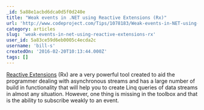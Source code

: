 ```yaml
---
_id: 5a88e1acbd6dca0d5f0d240e
title: "Weak events in .NET using Reactive Extensions (Rx)"
url: 'http://www.codeproject.com/Tips/1078183/Weak-events-in-NET-using-Reactive-Extensions-Rx'
category: articles
slug: 'weak-events-in-net-using-reactive-extensions-rx'
user_id: 5a83ce59d6eb0005c4ecda2c
username: 'bill-s'
createdOn: '2016-02-20T10:13:44.000Z'
tags: []
---
```


<a href="https://msdn.microsoft.com/en-us/data/gg577609.aspx">Reactive Extensions</a> (Rx) are a very powerful tool created to aid the programmer dealing with asynchronous streams and has a large number of build in functionality that will help you to create Linq queries of data streams in almost any situation. However, one thing is missing in the toolbox and that is the ability to subscribe weakly to an event.
